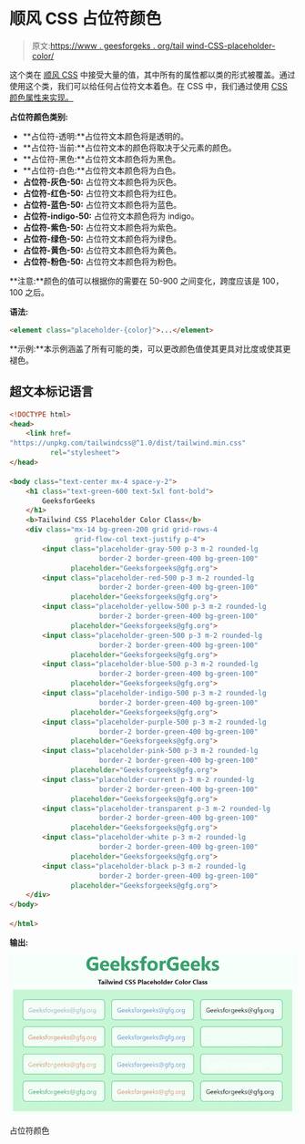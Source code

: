 # 顺风 CSS 占位符颜色

> 原文:[https://www . geesforgeks . org/tail wind-CSS-placeholder-color/](https://www.geeksforgeeks.org/tailwind-css-placeholder-color/)

这个类在 [<u>顺风 CSS</u>](https://www.geeksforgeeks.org/css-tailwind-introduction/) 中接受大量的值，其中所有的属性都以类的形式被覆盖。通过使用这个类，我们可以给任何占位符文本着色。在 CSS 中，我们通过使用 [<u>CSS 颜色属性来实现。</u>](https://www.geeksforgeeks.org/css-color-property/)

**占位符颜色类别:**

*   **占位符-透明:**占位符文本颜色将是透明的。
*   **占位符-当前:**占位符文本的颜色将取决于父元素的颜色。
*   **占位符-黑色:**占位符文本颜色将为黑色。
*   **占位符-白色:**占位符文本颜色将为白色。
*   **占位符-灰色-50:** 占位符文本颜色将为灰色。
*   **占位符-红色-50:** 占位符文本颜色将为红色。
*   **占位符-蓝色-50:** 占位符文本颜色将为蓝色。
*   **占位符-indigo-50:** 占位符文本颜色将为 indigo。
*   **占位符-紫色-50:** 占位符文本颜色将为紫色。
*   **占位符-绿色-50:** 占位符文本颜色将为绿色。
*   **占位符-黄色-50:** 占位符文本颜色将为黄色。
*   **占位符-粉色-50:** 占位符文本颜色将为粉色。

**注意:**颜色的值可以根据你的需要在 50-900 之间变化，跨度应该是 100，100 之后。

**语法:**

```html
<element class="placeholder-{color}">...</element>
```

**示例:**本示例涵盖了所有可能的类，可以更改颜色值使其更具对比度或使其更褪色。

## 超文本标记语言

```html
<!DOCTYPE html> 
<head> 
    <link href=
"https://unpkg.com/tailwindcss@^1.0/dist/tailwind.min.css" 
          rel="stylesheet"> 
</head> 

<body class="text-center mx-4 space-y-2"> 
    <h1 class="text-green-600 text-5xl font-bold">
        GeeksforGeeks
    </h1> 
    <b>Tailwind CSS Placeholder Color Class</b> 
    <div class="mx-14 bg-green-200 grid grid-rows-4
                grid-flow-col text-justify p-4">
        <input class="placeholder-gray-500 p-3 m-2 rounded-lg 
                      border-2 border-green-400 bg-green-100" 
               placeholder="Geeksforgeeks@gfg.org">
        <input class="placeholder-red-500 p-3 m-2 rounded-lg 
                      border-2 border-green-400 bg-green-100" 
               placeholder="Geeksforgeeks@gfg.org">
        <input class="placeholder-yellow-500 p-3 m-2 rounded-lg 
                      border-2 border-green-400 bg-green-100" 
               placeholder="Geeksforgeeks@gfg.org">
        <input class="placeholder-green-500 p-3 m-2 rounded-lg 
                      border-2 border-green-400 bg-green-100" 
               placeholder="Geeksforgeeks@gfg.org">
        <input class="placeholder-blue-500 p-3 m-2 rounded-lg 
                      border-2 border-green-400 bg-green-100" 
               placeholder="Geeksforgeeks@gfg.org">
        <input class="placeholder-indigo-500 p-3 m-2 rounded-lg 
                      border-2 border-green-400 bg-green-100" 
               placeholder="Geeksforgeeks@gfg.org">
        <input class="placeholder-purple-500 p-3 m-2 rounded-lg 
                      border-2 border-green-400 bg-green-100" 
               placeholder="Geeksforgeeks@gfg.org">
        <input class="placeholder-pink-500 p-3 m-2 rounded-lg 
                      border-2 border-green-400 bg-green-100" 
               placeholder="Geeksforgeeks@gfg.org">
        <input class="placeholder-current p-3 m-2 rounded-lg 
                      border-2 border-green-400 bg-green-100" 
               placeholder="Geeksforgeeks@gfg.org"> 
        <input class="placeholder-transparent p-3 m-2 rounded-lg 
                      border-2 border-green-400 bg-green-100" 
               placeholder="Geeksforgeeks@gfg.org"> 
        <input class="placeholder-white p-3 m-2 rounded-lg 
                      border-2 border-green-400 bg-green-100" 
               placeholder="Geeksforgeeks@gfg.org"> 
        <input class="placeholder-black p-3 m-2 rounded-lg 
                      border-2 border-green-400 bg-green-100" 
               placeholder="Geeksforgeeks@gfg.org"> 
    </div>
</body> 

</html> 
```

**输出:**

![](img/86203bb8235c8aa991739015097be1f7.png)

占位符颜色